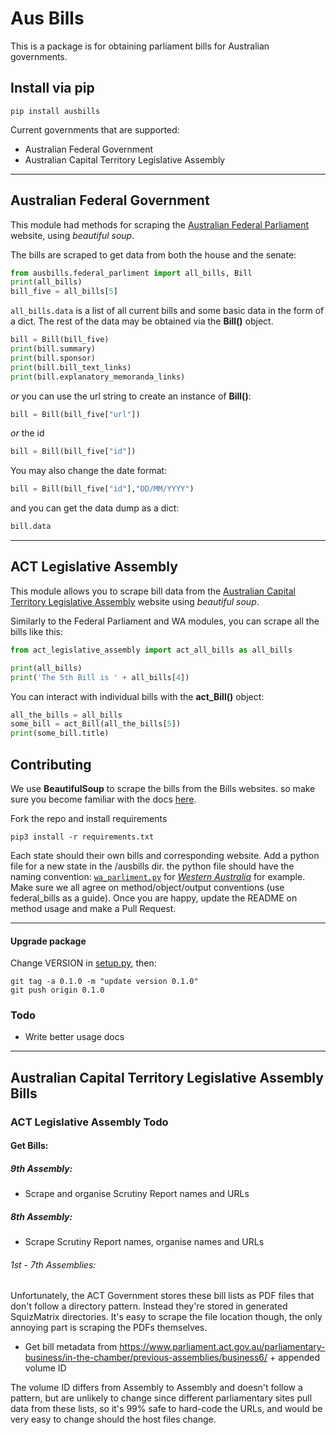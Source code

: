 # Aus Bills

This is a package is for obtaining parliament bills for Australian governments.

## Install via pip

```
pip install ausbills
```

Current governments that are supported:

- Australian Federal Government
- Australian Capital Territory Legislative Assembly

---

## Australian Federal Government

This module had methods for scraping the [Australian Federal Parliament](https://www.aph.gov.au/Parliamentary_Business/Bills_Legislation/Bills_Lists/Details_page?blsId=legislation%2fbillslst%2fbillslst_c203aa1c-1876-41a8-bc76-1de328bdb726) website, using _beautiful soup_.

The bills are scraped to get data from both the house and the senate:

```python
from ausbills.federal_parliment import all_bills, Bill
print(all_bills)
bill_five = all_bills[5]
```

`all_bills.data` is a list of all current bills and some basic data in the form of a dict. The rest of the data may be obtained via the **Bill()** object.

```python
bill = Bill(bill_five)
print(bill.summary)
print(bill.sponsor)
print(bill.bill_text_links)
print(bill.explanatory_memoranda_links)
```

_or_ you can use the url string to create an instance of **Bill()**:

```python
bill = Bill(bill_five["url"])
```

_or_ the id

```python
bill = Bill(bill_five["id"])
```

You may also change the date format:

```python
bill = Bill(bill_five["id"],"DD/MM/YYYY")
```

and you can get the data dump as a dict:

```python
bill.data
```

---

## ACT Legislative Assembly

This module allows you to scrape bill data from the [Australian Capital Territory Legislative Assembly](https://www.parliament.act.gov.au/parliamentary-business/in-the-chamber/bills/summary_of_bills) website using _beautiful soup_.

Similarly to the Federal Parliament and WA modules, you can scrape all the bills like this:

```python
from act_legislative_assembly import act_all_bills as all_bills

print(all_bills)
print('The 5th Bill is ' + all_bills[4])
```

You can interact with individual bills with the **act_Bill()** object:
```python
all_the_bills = all_bills
some_bill = act_Bill(all_the_bills[5])
print(some_bill.title)
```

## Contributing

We use **BeautifulSoup** to scrape the bills from the Bills websites. so make sure you become familiar with the docs [here](https://www.crummy.com/software/BeautifulSoup/bs4/doc/).

Fork the repo and install requirements

```
pip3 install -r requirements.txt
```

Each state should their own bills and corresponding website. Add a python file for a new state in the /ausbills dir. the python file should have the naming convention: [`wa_parliment.py`](ausbills/wa_parliment.py) for [_Western Australia_](https://www.parliament.wa.gov.au/parliament/bills.nsf/screenWebCurrentBills) for example. Make sure we all agree on method/object/output conventions (use federal_bills as a guide). Once you are happy, update the README on method usage and make a Pull Request.

---

#### Upgrade package

Change VERSION in [setup.py](setup.py), then:

```
git tag -a 0.1.0 -m "update version 0.1.0"
git push origin 0.1.0
```



### Todo

- Write better usage docs

---
## Australian Capital Territory Legislative Assembly Bills

### ACT Legislative Assembly Todo
#### Get Bills:

##### 9th Assembly:

- Scrape and organise Scrutiny Report names and URLs

##### 8th Assembly:

- Scrape Scrutiny Report names, organise names and URLs

###### 1st - 7th Assemblies:
Unfortunately, the ACT Government stores these bill lists as PDF files that don't follow a directory pattern. Instead they're stored in generated SquizMatrix directories. It's easy to scrape the file location though, the only annoying part is scraping the PDFs themselves.

- Get bill metadata from https://www.parliament.act.gov.au/parliamentary-business/in-the-chamber/previous-assemblies/business6/ + appended volume ID

The volume ID differs from Assembly to Assembly and doesn't follow a pattern, but are unlikely to change since different parliamentary sites pull data from these lists, so it's 99% safe to hard-code the URLs, and would be very easy to change should the host files change.
